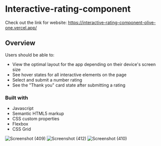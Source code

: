 # Interactive-rating-component
Check out the link for website: https://interactive-rating-component-olive-one.vercel.app/

## Overview

Users should be able to:
- View the optimal layout for the app depending on their device's screen size
- See hover states for all interactive elements on the page
- Select and submit a number rating
- See the "Thank you" card state after submitting a rating

### Built with
- Javascript
- Semantic HTML5 markup
- CSS custom properties
- Flexbox
- CSS Grid
  
![Screenshot (409)](https://user-images.githubusercontent.com/104769216/187070359-82014560-f405-4a94-84bd-a13218447065.png)
![Screenshot (412)](https://user-images.githubusercontent.com/104769216/187070366-e5f34cde-9966-4628-b543-cd9fdf657b98.png)
![Screenshot (410)](https://user-images.githubusercontent.com/104769216/187070369-1a727fe7-2003-4a03-8d73-0fe968e1314f.png)

